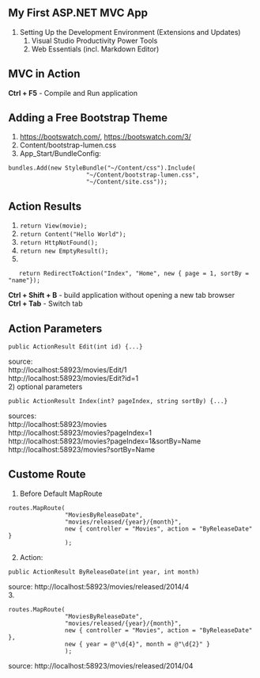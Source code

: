 ﻿## My First ASP.NET MVC App

1. Setting Up the Development Environment (Extensions and Updates)
   1. Visual Studio Productivity Power Tools
   2. Web Essentials (incl. Markdown Editor)

## MVC in Action

**Ctrl + F5** - Compile and Run application

## Adding a Free Bootstrap Theme

1. https://bootswatch.com/, https://bootswatch.com/3/ 
2. Content/bootstrap-lumen.css
3. App_Start/BundleConfig:
```
bundles.Add(new StyleBundle("~/Content/css").Include(
                      "~/Content/bootstrap-lumen.css",
                      "~/Content/site.css"));
```

## Action Results

1) ```return View(movie);```  
2) ```return Content("Hello World");```  
3) ```return HttpNotFound();```  
4) ```return new EmptyResult();```  
5) 
```
   return RedirectToAction("Index", "Home", new { page = 1, sortBy = "name"});
```  
**Ctrl + Shift + B** - build application without opening a new tab browser  
**Ctrl + Tab** - Switch tab  

## Action Parameters
```
public ActionResult Edit(int id) {...}
```
source:  
http://localhost:58923/movies/Edit/1  
http://localhost:58923/movies/Edit?id=1  
2) optional parameters
``` 
public ActionResult Index(int? pageIndex, string sortBy) {...} 
```
sources:  
http://localhost:58923/movies  
http://localhost:58923/movies?pageIndex=1  
http://localhost:58923/movies?pageIndex=1&sortBy=Name  
http://localhost:58923/movies?sortBy=Name  

## Custome Route

1. Before Default MapRoute
```
routes.MapRoute(
                "MoviesByReleaseDate",
                "movies/released/{year}/{month}",
                new { controller = "Movies", action = "ByReleaseDate" }
                );
```
2. Action:
```
public ActionResult ByReleaseDate(int year, int month)
```
source:  http://localhost:58923/movies/released/2014/4  
3.
```
routes.MapRoute(
                "MoviesByReleaseDate",
                "movies/released/{year}/{month}",
                new { controller = "Movies", action = "ByReleaseDate" },
                new { year = @"\d{4}", month = @"\d{2}" }
                );
```
source:  http://localhost:58923/movies/released/2014/04  
